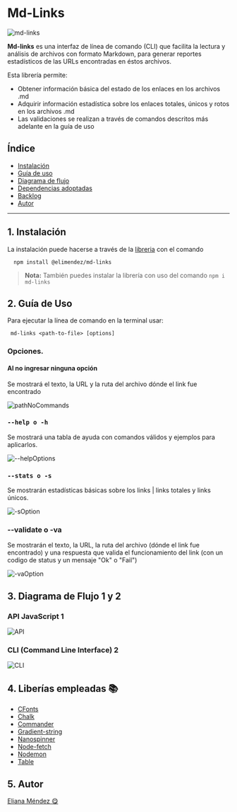 # Md-Links

![md-links](https://github.com/elianamendez1/LIM017-md-links/blob/7b95496abc43c546f6a8fbc3621e7ec17a87ea09/images/md-links.png)

**Md-links** es una interfaz de línea de comando (CLI) que facilita la lectura y análisis de archivos con formato Markdown, para generar reportes estadísticos de las URLs encontradas en éstos archivos.

Esta librería permite:

- Obtener información básica del estado de los enlaces en los archivos .md
- Adquirir información estadística sobre los enlaces totales, únicos y rotos en los archivos .md
- Las validaciones se realizan a través de comandos descritos más adelante en la guía de uso

## Índice

* [ Instalación ](#1-instalación)
* [ Guía de uso ](#2-guía-de-uso)
* [ Diagrama de flujo ](#3-diagrama-de-flujo)
* [ Dependencias adoptadas ](#4-dependencias-adoptadas)
* [ Backlog ](#5-backlog)
* [ Autor ](#6-autor)

***

## 1. Instalación

La instalación puede hacerse a través de la [libreria](https://www.npmjs.com/package/md-links) con el comando

      npm install @elimendez/md-links

> **Nota:** También puedes instalar la librería con uso del comando `npm i md-links`

## 2. Guía de Uso

Para ejecutar la línea de comando en la terminal usar:

```
 md-links <path-to-file> [options]
```

### Opciones.

#### Al no ingresar ninguna opción

Se mostrará el texto, la URL y la ruta del archivo dónde el link fue encontrado

![pathNoCommands](https://github.com/elianamendez1/LIM017-md-links/blob/7b95496abc43c546f6a8fbc3621e7ec17a87ea09/images/options/pathNoCommand.png)

### `--help o -h`

Se mostrará una tabla de ayuda con comandos válidos y ejemplos para aplicarlos.

![--helpOptions](https://github.com/elianamendez1/LIM017-md-links/blob/7b95496abc43c546f6a8fbc3621e7ec17a87ea09/images/options/helpOptions.png)

### `--stats o -s`

Se mostrarán estadísticas básicas sobre los links | links totales y links únicos.

![-sOption](https://github.com/elianamendez1/LIM017-md-links/blob/7b95496abc43c546f6a8fbc3621e7ec17a87ea09/images/options/-sOption.png)

### --validate o -va

Se mostrarán el texto, la URL, la ruta del archivo (dónde el link fue encontrado) y una respuesta que valida el funcionamiento del link (con un codigo de status y un mensaje "Ok" o "Fail")

![-vaOption](https://github.com/elianamendez1/LIM017-md-links/blob/7b95496abc43c546f6a8fbc3621e7ec17a87ea09/images/options/-vaOption.png)


## 3. Diagrama de Flujo 1 y 2

### API JavaScript 1

![API](https://github.com/elianamendez1/LIM017-md-links/blob/827423f01551289441fdda30436f5e1a9fd55043/images/flowchart/flowchartJavascriptAPI.png)


### CLI (Command Line Interface) 2

![CLI](https://github.com/elianamendez1/LIM017-md-links/blob/827423f01551289441fdda30436f5e1a9fd55043/images/flowchart/flowchartCLI.png)

## 4. Liberías empleadas 📚

- [CFonts](https://www.npmjs.com/package/cfonts)
- [Chalk](https://www.npmjs.com/package/chalk)
- [Commander](https://www.npmjs.com/package/commander)
- [Gradient-string](https://www.npmjs.com/package/gradient-string)
- [Nanospinner](https://www.npmjs.com/package/nanospinner)
- [Node-fetch](https://nodejs.org/dist/latest-v17.x/docs/api/fs.html#file-system)
- [Nodemon](https://www.npmjs.com/package//nodemon)
- [Table](https://www.npmjs.com/package/table)

## 5. Autor

[Eliana Méndez 😋](https://github.com/elianamendez1)

